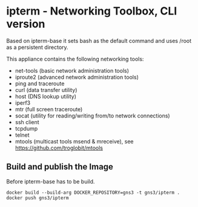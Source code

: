 # ipterm - Networking Toolbox, CLI version

Based on ipterm-base it sets bash as the default command and
uses /root as a persistent directory.

This appliance contains the following networking tools:

- net-tools (basic network administration tools)
- iproute2 (advanced network administration tools)
- ping and traceroute
- curl (data transfer utility)
- host (DNS lookup utility)
- iperf3
- mtr (full screen traceroute)
- socat (utility for reading/writing from/to network connections)
- ssh client
- tcpdump
- telnet
- mtools (multicast tools msend & mreceive),
  see https://github.com/troglobit/mtools

## Build and publish the Image

Before ipterm-base has to be build.

```
docker build --build-arg DOCKER_REPOSITORY=gns3 -t gns3/ipterm .
docker push gns3/ipterm
```
